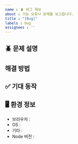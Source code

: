 ```yaml
---
name : 🪲 버그 제보
about : 기능 오류나 문제를 보고합니다.
title : "[Bug]"
labels : bug
assignees : ''
---
```


## 🪲 문제 설명
<!-- 무엇이 문제인가? -->

## 해결 방법
<!-- 문제 해결하기 위해 어떤 노력을 했는가 -->

## ✅ 기대 동작
<!--어떤 결과를 기대하는지 설명해주세요 -->

## 🖥️ 환경 정보
- 브라우저 :
- OS :
- 기타 :
- Node 버전 : 